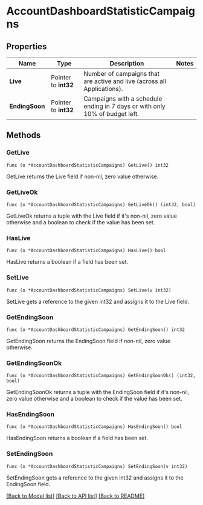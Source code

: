 # AccountDashboardStatisticCampaigns

## Properties

Name | Type | Description | Notes
------------ | ------------- | ------------- | -------------
**Live** | Pointer to **int32** | Number of campaigns that are active and live (across all Applications). | 
**EndingSoon** | Pointer to **int32** | Campaigns with a schedule ending in 7 days or with only 10% of budget left. | 

## Methods

### GetLive

`func (o *AccountDashboardStatisticCampaigns) GetLive() int32`

GetLive returns the Live field if non-nil, zero value otherwise.

### GetLiveOk

`func (o *AccountDashboardStatisticCampaigns) GetLiveOk() (int32, bool)`

GetLiveOk returns a tuple with the Live field if it's non-nil, zero value otherwise
and a boolean to check if the value has been set.

### HasLive

`func (o *AccountDashboardStatisticCampaigns) HasLive() bool`

HasLive returns a boolean if a field has been set.

### SetLive

`func (o *AccountDashboardStatisticCampaigns) SetLive(v int32)`

SetLive gets a reference to the given int32 and assigns it to the Live field.

### GetEndingSoon

`func (o *AccountDashboardStatisticCampaigns) GetEndingSoon() int32`

GetEndingSoon returns the EndingSoon field if non-nil, zero value otherwise.

### GetEndingSoonOk

`func (o *AccountDashboardStatisticCampaigns) GetEndingSoonOk() (int32, bool)`

GetEndingSoonOk returns a tuple with the EndingSoon field if it's non-nil, zero value otherwise
and a boolean to check if the value has been set.

### HasEndingSoon

`func (o *AccountDashboardStatisticCampaigns) HasEndingSoon() bool`

HasEndingSoon returns a boolean if a field has been set.

### SetEndingSoon

`func (o *AccountDashboardStatisticCampaigns) SetEndingSoon(v int32)`

SetEndingSoon gets a reference to the given int32 and assigns it to the EndingSoon field.


[[Back to Model list]](../README.md#documentation-for-models) [[Back to API list]](../README.md#documentation-for-api-endpoints) [[Back to README]](../README.md)



